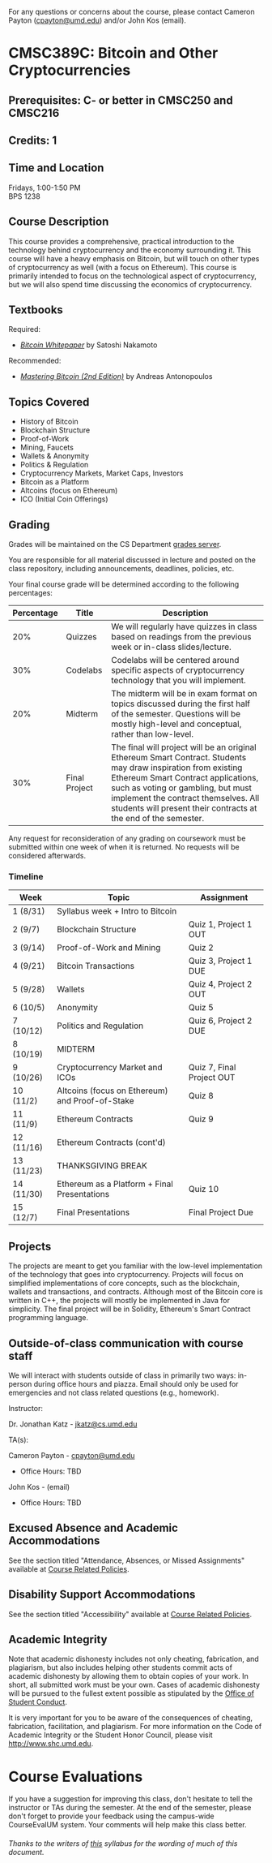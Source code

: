 For any questions or concerns about the course, please contact Cameron Payton (cpayton@umd.edu) and/or John Kos (email).

# CMSC389C: Bitcoin and Other Cryptocurrencies
## Prerequisites: C- or better in CMSC250 and CMSC216
## Credits: 1

## Time and Location
Fridays, 1:00-1:50 PM  
BPS 1238

## Course Description
This course provides a comprehensive, practical introduction to the technology behind cryptocurrency and the economy surrounding it. This course will have a heavy emphasis on Bitcoin, but will touch on other types of cryptocurrency as well (with a focus on Ethereum). This course is primarily intended to focus on the technological aspect of cryptocurrency, but we will also spend time discussing the economics of cryptocurrency.

## Textbooks
Required:
- [_Bitcoin Whitepaper_](https://bitcoin.org/bitcoin.pdf) by Satoshi Nakamoto

Recommended: 
- [_Mastering Bitcoin (2nd Edition)_](https://www.amazon.com/_/dp/1491954388?tag=oreilly20-20) by Andreas Antonopoulos

## Topics Covered
- History of Bitcoin
- Blockchain Structure
- Proof-of-Work
- Mining, Faucets
- Wallets & Anonymity
- Politics & Regulation
- Cryptocurrency Markets, Market Caps, Investors
- Bitcoin as a Platform
- Altcoins (focus on Ethereum)
- ICO (Initial Coin Offerings)

## Grading
Grades will be maintained on the CS Department <a href="https://grades.cs.umd.edu/">grades server</a>.

You are responsible for all material discussed in lecture and posted on the class repository, including announcements, deadlines, policies, etc.

Your final course grade will be determined according to the following percentages:

| Percentage | Title | Description |
| ------------- | -----|-------- |
| 20% | Quizzes | We will regularly have quizzes in class based on readings from the previous week or in-class slides/lecture. |
| 30% | Codelabs | Codelabs will be centered around specific aspects of cryptocurrency technology that you will implement. |
| 20% | Midterm | The midterm will be in exam format on topics discussed during the first half of the semester. Questions will be mostly high-level and conceptual, rather than low-level. |
| 30% | Final Project | The final will project will be an original Ethereum Smart Contract. Students may draw inspiration from existing Ethereum Smart Contract applications, such as voting or gambling, but must implement the contract themselves. All students will present their contracts at the end of the semester. |

Any request for reconsideration of any grading on coursework must be submitted within one week of when it is returned. No requests
will be considered afterwards.

### Timeline

| Week | Topic | Assignment |
| ----|----|----- |
| 1 (8/31) | Syllabus week + Intro to Bitcoin | |
| 2 (9/7) | Blockchain Structure | Quiz 1, Project 1 OUT |
| 3 (9/14) | Proof-of-Work and Mining | Quiz 2 |
| 4 (9/21) | Bitcoin Transactions | Quiz 3, Project 1 DUE |
| 5 (9/28) | Wallets | Quiz 4, Project 2 OUT |
| 6 (10/5) | Anonymity | Quiz 5 |
| 7 (10/12) | Politics and Regulation | Quiz 6, Project 2 DUE |
| 8 (10/19) | MIDTERM | |
| 9 (10/26) | Cryptocurrency Market and ICOs | Quiz 7, Final Project OUT |
| 10 (11/2) | Altcoins (focus on Ethereum) and Proof-of-Stake | Quiz 8 |
| 11 (11/9) | Ethereum Contracts | Quiz 9 |
| 12 (11/16) | Ethereum Contracts (cont'd) | |
| 13 (11/23) | THANKSGIVING BREAK | |
| 14 (11/30) | Ethereum as a Platform + Final Presentations | Quiz 10 |
| 15 (12/7) | Final Presentations | Final Project Due |

## Projects
The projects are meant to get you familiar with the low-level implementation of the technology that goes into cryptocurrency. Projects will focus on simplified implementations of core concepts, such as the blockchain, wallets and transactions, and contracts. Although most of the Bitcoin core is written in C++, the projects will mostly be implemented in Java for simplicity. The final project will be in Solidity, Ethereum's Smart Contract programming language.

## Outside-of-class communication with course staff
We will interact with students outside of class in primarily two ways: in-person during office hours and piazza. Email should
only be used for emergencies and not class related questions (e.g., homework).

Instructor:

Dr. Jonathan Katz - jkatz@cs.umd.edu

TA(s):

Cameron Payton - cpayton@umd.edu
- Office Hours: TBD
  
John Kos - (email)
- Office Hours: TBD

## Excused Absence and Academic Accommodations
See the section titled "Attendance, Absences, or Missed Assignments" available at <a href="http://www.ugst.umd.edu/courserelatedpolicies.html">Course Related Policies</a>.

## Disability Support Accommodations

See the section titled "Accessibility" available at <a href="http://www.ugst.umd.edu/courserelatedpolicies.html">Course Related Policies</a>.

## Academic Integrity
Note that academic dishonesty includes not only cheating, fabrication, and plagiarism, but also includes helping other students commit acts of academic dishonesty by allowing them to obtain copies of your work. In short, all submitted work must be your own. Cases of academic dishonesty will be pursued to the fullest extent possible as stipulated by the <a href="http://osc.umd.edu/OSC/Default.aspx">Office of Student Conduct</a>.

It is very important for you to be aware of the consequences of cheating, fabrication, facilitation, and plagiarism. For more information on the Code of Academic Integrity or the Student Honor Council, please visit http://www.shc.umd.edu.

# Course Evaluations

If you have a suggestion for improving this class, don't hesitate to tell the instructor or TAs during the semester. At the end of the semester, please don't forget to provide your feedback using the campus-wide CourseEvalUM system. Your comments will help make this class better.

###### Thanks to the writers of <a href = "https://www.cs.umd.edu/class/fall2016/cmsc330/syllabus.shtml">this</a> syllabus for the wording of much of this document.
